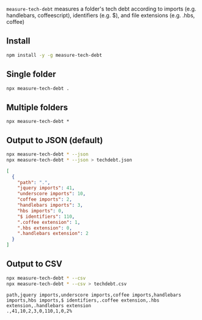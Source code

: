 `measure-tech-debt` measures a folder's tech debt according to imports (e.g. handlebars, coffeescript), identifiers (e.g. $), and file extensions (e.g. .hbs, coffee)

## Install

```bash
npm install -y -g measure-tech-debt
```

## Single folder

```bash
npx measure-tech-debt .
```

## Multiple folders

```
npx measure-tech-debt *
```

## Output to JSON (default)

```bash
npx measure-tech-debt * --json
npx measure-tech-debt * --json > techdebt.json
```

```json
[
  {
    "path": ".",
    "jquery imports": 41,
    "underscore imports": 10,
    "coffee imports": 2,
    "handlebars imports": 3,
    "hbs imports": 0,
    "$ identifiers": 110,
    ".coffee extension": 1,
    ".hbs extension": 0,
    ".handlebars extension": 2
  }
]
```

## Output to CSV

```bash
npx measure-tech-debt * --csv
npx measure-tech-debt * --csv > techdebt.csv
```

```csv
path,jquery imports,underscore imports,coffee imports,handlebars imports,hbs imports,$ identifiers,.coffee extension,.hbs extension,.handlebars extension
.,41,10,2,3,0,110,1,0,2%
```
